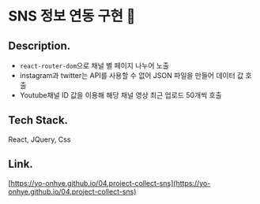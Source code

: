 # SNS 정보 연동 구현 👻

## Description.

- `react-router-dom`으로  채널 별 페이지 나누어 노출
- instagram과 twitter는 API를 사용할 수 없어 JSON 파일을 만들어 데이터 값 호출
- Youtube채널 ID 값을 이용해 해당 채널 영상 최근 업로드 50개씩 호출

## Tech Stack.

React, JQuery, Css

## Link.
[https://yo-onhye.github.io/04.project-collect-sns](https://yo-onhye.github.io/04.project-collect-sns)
